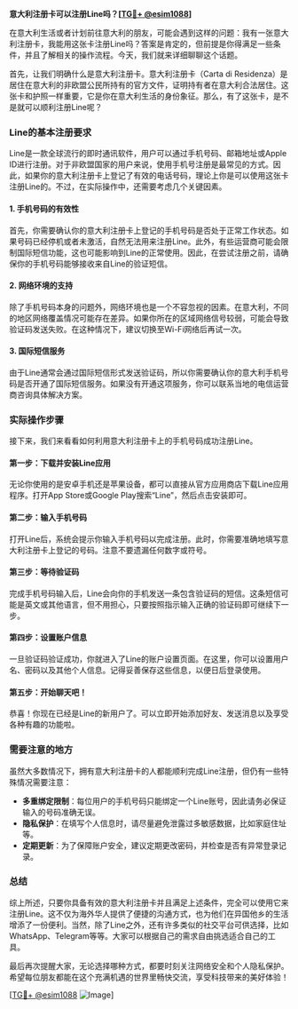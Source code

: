 **意大利注册卡可以注册Line吗？[[TG💪+ @esim1088](https://t.me/s/esim1088)]**

在意大利生活或者计划前往意大利的朋友，可能会遇到这样的问题：我有一张意大利注册卡，我能用这张卡注册Line吗？答案是肯定的，但前提是你得满足一些条件，并且了解相关的操作流程。今天，我们就来详细聊聊这个话题。

首先，让我们明确什么是意大利注册卡。意大利注册卡（Carta di Residenza）是居住在意大利的非欧盟公民所持有的官方文件，证明持有者在意大利合法居住。这张卡和护照一样重要，它是你在意大利生活的身份象征。那么，有了这张卡，是不是就可以顺利注册Line呢？

### Line的基本注册要求

Line是一款全球流行的即时通讯软件，用户可以通过手机号码、邮箱地址或Apple ID进行注册。对于非欧盟国家的用户来说，使用手机号注册是最常见的方式。因此，如果你的意大利注册卡上登记了有效的电话号码，理论上你是可以使用这张卡注册Line的。不过，在实际操作中，还需要考虑几个关键因素。

#### 1. 手机号码的有效性

首先，你需要确认你的意大利注册卡上登记的手机号码是否处于正常工作状态。如果号码已经停机或者未激活，自然无法用来注册Line。此外，有些运营商可能会限制国际短信功能，这也可能影响到Line的正常使用。因此，在尝试注册之前，请确保你的手机号码能够接收来自Line的验证短信。

#### 2. 网络环境的支持

除了手机号码本身的问题外，网络环境也是一个不容忽视的因素。在意大利，不同的地区网络覆盖情况可能存在差异。如果你所在的区域网络信号较弱，可能会导致验证码发送失败。在这种情况下，建议切换至Wi-Fi网络后再试一次。

#### 3. 国际短信服务

由于Line通常会通过国际短信形式发送验证码，所以你需要确认你的意大利手机号码是否开通了国际短信服务。如果没有开通这项服务，你可以联系当地的电信运营商咨询具体解决方案。

### 实际操作步骤

接下来，我们来看看如何利用意大利注册卡上的手机号码成功注册Line。

#### 第一步：下载并安装Line应用

无论你使用的是安卓手机还是苹果设备，都可以直接从官方应用商店下载Line应用程序。打开App Store或Google Play搜索“Line”，然后点击安装即可。

#### 第二步：输入手机号码

打开Line后，系统会提示你输入手机号码以完成注册。此时，你需要准确地填写意大利注册卡上登记的号码。注意不要遗漏任何数字或符号。

#### 第三步：等待验证码

完成手机号码输入后，Line会向你的手机发送一条包含验证码的短信。这条短信可能是英文或其他语言，但不用担心，只要按照指示输入正确的验证码即可继续下一步。

#### 第四步：设置账户信息

一旦验证码验证成功，你就进入了Line的账户设置页面。在这里，你可以设置用户名、密码以及其他个人信息。记得妥善保存这些信息，以便日后登录使用。

#### 第五步：开始聊天吧！

恭喜！你现在已经是Line的新用户了。可以立即开始添加好友、发送消息以及享受各种有趣的功能啦。

### 需要注意的地方

虽然大多数情况下，拥有意大利注册卡的人都能顺利完成Line注册，但仍有一些特殊情况需要注意：

- **多重绑定限制**：每位用户的手机号码只能绑定一个Line账号，因此请务必保证输入的号码准确无误。
- **隐私保护**：在填写个人信息时，请尽量避免泄露过多敏感数据，比如家庭住址等。
- **定期更新**：为了保障账户安全，建议定期更改密码，并检查是否有异常登录记录。

### 总结

综上所述，只要你具备有效的意大利注册卡并且满足上述条件，完全可以使用它来注册Line。这不仅为海外华人提供了便捷的沟通方式，也为他们在异国他乡的生活增添了一份便利。当然，除了Line之外，还有许多类似的社交平台可供选择，比如WhatsApp、Telegram等等。大家可以根据自己的需求自由挑选适合自己的工具。

最后再次提醒大家，无论选择哪种方式，都要时刻关注网络安全和个人隐私保护。希望每位朋友都能在这个充满机遇的世界里畅快交流，享受科技带来的美好体验！

[[TG💪+ @esim1088](https://t.me/s/esim1088) ![Image](https://i.postimg.cc/4NQfJmqS/Snipaste-2025-05-13-00-14-12.png)]